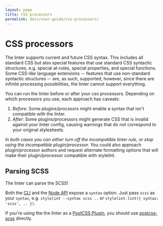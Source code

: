 ```yaml
---
layout: page
title: CSS processors
permalink: docs/user-guide/css-processors/
---
```


# CSS processors

The linter supports current and future CSS syntax. This includes all standard CSS but also special features that use standard CSS syntactic structures, e.g. special at-rules, special properties, and special functions. Some CSS-*like* language extensions -- features that use non-standard syntactic structures -- are, as such, supported; however, since there are infinite processing possibilities, the linter cannot support everything.

You can run the linter before or after your css processors. Depending on which processors you use, each approach has caveats:

1. *Before*: Some plugins/procssors might enable a syntax that isn't compatible with the linter.
2. *After*: Some plugins/processors might generate CSS that is invalid against your linter config, causing warnings that do not correspond to your original stylesheets.

*In both cases you can either turn off the incompatible linter rule, or stop using the incompatible plugin/processor.* You could also approach plugin/processor authors and request alternate formatting options that will make their plugin/processor compatible with stylelint.

## Parsing SCSS

The linter can parse the SCSS! 

Both the [CLI](/docs/user-guide/cli) and the [Node API](docs/user-guide/cli) expose a `syntax` option. Just pass `scss` as your `syntax`, e.g. `stylelint --syntax scss ..` or `stylelint.lint({ syntax: 'scss', .. })`.

If you're using the the linter as a [PostCSS Plugin](/docs/user-guide/postcss-plugin), you should use [postcss-scss](https://github.com/postcss/postcss-scss) directly.
